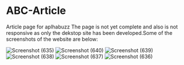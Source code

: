# ABC-Article
Article page for aplhabuzz 
The page is not yet complete and also is not responsive as only the dekstop site has been developed.Some of the screenshots of the website are below:

![Screenshot (635)](https://user-images.githubusercontent.com/76656875/147835492-3c077bb0-1d53-45d5-98c5-cca96316457b.png)
![Screenshot (640)](https://user-images.githubusercontent.com/76656875/147835493-b0dd43ef-22e7-4110-a344-f6bb4c21bb49.png)
![Screenshot (639)](https://user-images.githubusercontent.com/76656875/147835495-73d3cb8a-de34-499a-b1f7-fbf6e15bfce8.png)
![Screenshot (638)](https://user-images.githubusercontent.com/76656875/147835496-3b7f0fdf-590f-441c-a872-abeba1dea920.png)
![Screenshot (637)](https://user-images.githubusercontent.com/76656875/147835497-62171ea1-2ef1-4da4-82d6-33a41cc760e6.png)
![Screenshot (636)](https://user-images.githubusercontent.com/76656875/147835498-514a9378-42a0-4fb9-b251-bc322aaae72d.png)
